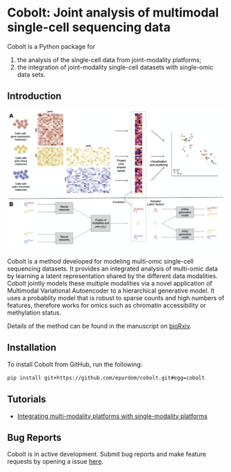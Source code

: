 # Cobolt: Joint analysis of multimodal single-cell sequencing data

Cobolt is a Python package for 

1.  the analysis of the single-cell data from joint-modality platforms;
2.  the integration of joint-modality single-cell datasets with single-omic data sets.

## Introduction

![summary](summary.png)

Cobolt is a method developed for modeling multi-omic single-cell sequencing datasets. It provides an integrated analysis of multi-omic data by learning a latent representation shared by the different data modalities. Cobolt jointly models these multiple modalities via a novel application of Multimodal Variational Autoencoder to a hierarchical generative model. It uses a probablity model that is robust to sparse counts and high numbers of features, therefore works for omics such as chromatin accessibility or methylation status.

Details of the method can be found in the manuscript on [bioRxiv](https://www.biorxiv.org/content/10.1101/2021.04.03.438329v1).

## Installation

To install Cobolt from GitHub, run the following:

```bash
pip install git+https://github.com/epurdom/cobolt.git#egg=cobolt
```

## Tutorials

- [Integrating multi-modality platforms with single-modality platforms](https://github.com/epurdom/cobolt/blob/master/docs/tutorial.ipynb)

## Bug Reports

Cobolt is in active development. Submit bug reports and make feature requests by opening a issue [here](https://github.com/boyinggong/cobolt/issues).
